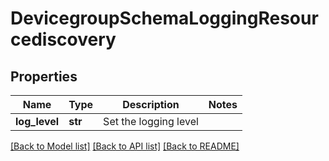 # DevicegroupSchemaLoggingResourcediscovery

## Properties
Name | Type | Description | Notes
------------ | ------------- | ------------- | -------------
**log_level** | **str** | Set the logging level | 

[[Back to Model list]](../README.md#documentation-for-models) [[Back to API list]](../README.md#documentation-for-api-endpoints) [[Back to README]](../README.md)


